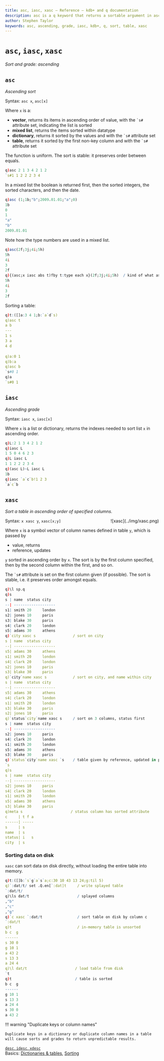 ```yaml
---
title: asc, iasc, xasc – Reference – kdb+ and q documentation
description: asc is a q keyword that returns a sortable argument in ascending order and with the s attribute set; iasc grades its items into ascending order; and xasc sorts a table by specified columns.
author: Stephen Taylor
keywords: asc, ascending, grade, iasc, kdb+, q, sort, table, xasc
---
```

# `asc`, `iasc`, `xasc`


_Sort and grade: ascending_



## `asc`

_Ascending sort_

Syntax: `asc x`, `asc[x]`

Where `x` is a:

-   **vector**, returns its items in ascending order of value, with the `` `s# `` attribute set, indicating the list is sorted
-   **mixed list**, returns the items sorted within datatype
-   **dictionary**, returns it sorted by the values and with the `` `s# `` attribute set
-   **table**, returns it sorted by the first non-key column and with the `` `s# `` attribute set

The function is uniform. 
The sort is stable: it preserves order between equals.

```q
q)asc 2 1 3 4 2 1 2
`s#1 1 2 2 2 3 4
```

In a mixed list the boolean is returned first, then the sorted integers, the sorted characters, and then the date.

```q
q)asc (1;1b;"b";2009.01.01;"a";0)
1b
0
1
"a"
"b"
2009.01.01
```

Note how the type numbers are used in a mixed list.

```q
q)asc(2f;3j;4i;5h)
5h
4i
3
2f
q){(asc;x iasc abs t)fby t:type each x}(2f;3j;4i;5h)  / kind of what asc does
5h
4i
3
2f
```

Sorting a table:

```q
q)t:([]a:3 4 1;b:`a`d`s)
q)asc t
a b
---
1 s
3 a
4 d

q)a:0 1
q)b:a
q)asc b
`s#0 1
q)a
`s#0 1
```



## `iasc`

_Ascending grade_

Syntax: `iasc x`, `iasc[x]`

Where `x` is a list or dictionary, returns the indexes needed to sort list `x` in ascending order. 

```q
q)L:2 1 3 4 2 1 2
q)iasc L
1 5 0 4 6 2 3
q)L iasc L
1 1 2 2 2 3 4
q)(asc L)~L iasc L
1b
q)iasc `a`c`b!1 2 3
`a`c`b
```



## `xasc`


_Sort a table in ascending order of specified columns._ 

<div markdown="1" style="float: right; margin: 0 0 0 1em; padding: 0;">
![xasc](../img/xasc.png) 
</div>

Syntax: `x xasc y`, `xasc[x;y]`

Where `x` is a symbol vector of column names defined in table `y`, which is passed by

-    value, returns
-    reference, updates

`y` sorted in ascending order by `x`. 
The sort is by the first column specified, then by the second column within the first, and so on.

The `` `s# `` attribute is set on the first column given (if possible).
The sort is stable, i.e. it preserves order amongst equals.

```q
q)\l sp.q
q)s
s | name  status city
--| -------------------
s1| smith 20     london
s2| jones 10     paris
s3| blake 30     paris
s4| clark 20     london
s5| adams 30     athens
q)`city xasc s                 / sort on city
s | name  status city
--| -------------------
s5| adams 30     athens
s1| smith 20     london
s4| clark 20     london
s2| jones 10     paris
s3| blake 30     paris
q)`city`name xasc s            / sort on city, and name within city
s | name  status city
--| -------------------
s5| adams 30     athens
s4| clark 20     london
s1| smith 20     london
s3| blake 30     paris
s2| jones 10     paris
q)`status`city`name xasc s     / sort on 3 columns, status first
s | name  status city
--| -------------------
s2| jones 10     paris
s4| clark 20     london
s1| smith 20     london
s5| adams 30     athens
s3| blake 30     paris
q)`status`city`name xasc `s    / table given by reference, updated in place
`s
q)s
s | name  status city
--| -------------------
s2| jones 10     paris
s4| clark 20     london
s1| smith 20     london
s5| adams 30     athens
s3| blake 30     paris
q)meta s                      / status column has sorted attribute
c     | t f a
------| -----
s     | s
name  | s
status| i   s
city  | s
```


### Sorting data on disk

`xasc` can sort data on disk directly, without loading the entire table into memory.

```q
q)t:([]b:`s`g`a`s`a;c:30 10 43 13 24;g:til 5)
q)`:dat/t/ set .Q.en[`:dat]t     / write splayed table
`:dat/t/
q)\ls dat/t                      / splayed columns
,"b"
,"c"
,"g"
q)`c xasc `:dat/t                / sort table on disk by column c
`:dat/t
q)t                              / in-memory table is unsorted
b c  g
------
s 30 0
g 10 1
a 43 2
s 13 3
a 24 4
q)\l dat/t                      / load table from disk
`t
q)t                             / table is sorted
b c  g
------
g 10 1
s 13 3
a 24 4
s 30 0
a 43 2
```


!!! warning "Duplicate keys or column names"

    Duplicate keys in a dictionary or duplicate column names in a table will cause sorts and grades to return unpredictable results.


<i class="far fa-hand-point-right"></i>
[`desc`, `idesc`, `xdesc`](desc.md)  
Basics: [Dictionaries & tables](../basics/dictsandtables.md), 
[Sorting](../basics/sort.md)


